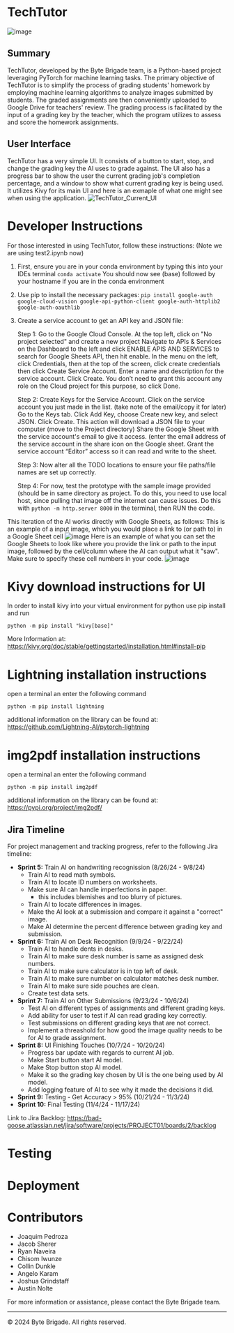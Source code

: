 # TechTutor

![image](https://github.com/Very-Bad-Goose/Senior-Project/assets/71528875/bbd8112f-7414-4646-b828-abc9ef22a103)


## Summary
TechTutor, developed by the Byte Brigade team, is a Python-based project leveraging PyTorch for machine learning tasks. The primary objective of TechTutor is to simplify the process of grading students' homework by employing machine learning algorithms to analyze images submitted by students. The graded assignments are then conveniently uploaded to Google Drive for teachers' review. The grading process is facilitated by the input of a grading key by the teacher, which the program utilizes to assess and score the homework assignments.

## User Interface
TechTutor has a very simple UI. It consists of a button to start, stop, and change the grading key the AI uses to grade against. The UI also has a progress bar to show the user the current grading job's completion percentage, and a window to show what current grading key is being used. It utilizes Kivy for its main UI and here is an exmaple of what one might see when using the application.
![TechTutor_Current_UI](https://github.com/Very-Bad-Goose/Senior-Project/assets/149719462/8c753d70-3487-4f2c-94a4-06c9c37d8716)


# Developer Instructions

For those interested in using TechTutor, follow these instructions: (Note we are using test2.ipynb now)
1. First, ensure you are in your conda environment by typing this into your IDEs terminal
        `conda activate`
   You should now see (base) followed by your hostname if you are in the conda environment
2. Use pip to install the necessary packages:
   ```pip install google-auth google-cloud-vision google-api-python-client google-auth-httplib2 google-auth-oauthlib```
3. Create a service account to get an API key and JSON file:

   Step 1:
        Go to the Google Cloud Console.
        At the top left, click on "No project selected" and create a new project
        Navigate to APIs & Services on the Dashboard to the left and click ENABLE APIS AND SERVICES to search for Google Sheets API, then hit enable.
        In the menu on the left, click Credentials, then at the top of the screen, click create credentials then
        click Create Service Account.
        Enter a name and description for the service account. Click Create.
        You don’t need to grant this account any role on the Cloud project for this purpose, so click Done.

   Step 2:
        Create Keys for the Service Account.
        Click on the service account you just made in the list. (take note of the email/copy it for later)
        Go to the Keys tab.
        Click Add Key, choose Create new key, and select JSON. Click Create.
        This action will download a JSON file to your computer (move to the Project directory)
        Share the Google Sheet with the service account's email to give it access.
        (enter the email address of the service account in the share icon on the Google sheet. 
        Grant the service account “Editor” access so it can read and write to the sheet.
   
   Step 3:
        Now alter all the TODO locations to ensure your file paths/file names are set up correctly.

   Step 4:
        For now, test the prototype with the sample image provided (should be in same directory as project.
        To do this, you need to use local host, since pulling that image off the internet can cause issues.
        Do this with ```python -m http.server 8000``` in the terminal, then RUN the code.
   
This iteration of the AI works directly with Google Sheets, as follows:
This is an example of a input image, which you would place a link to (or path to) in a Google Sheet cell
![image](https://github.com/Very-Bad-Goose/Senior-Project/blob/main/src/assests/dogcat.png)
Here is an example of what you can set the Google Sheets to look like where you provide the link or path to the input
image, followed by the cell/column where the AI can output what it "saw". Make sure to specify these cell numbers in your code.
![image](https://github.com/Very-Bad-Goose/Senior-Project/blob/main/src/assests/googleSheetsView.png)


# Kivy download instructions for UI
In order to install kivy into your virtual environment for python use pip install and run

```python -m pip install "kivy[base]"```

More Information at: https://kivy.org/doc/stable/gettingstarted/installation.html#install-pip

# Lightning installation instructions
open a terminal an enter the following command

```python -m pip install lightning```

additional information on the library can be found at: https://github.com/Lightning-AI/pytorch-lightning

# img2pdf installation instructions
open a terminal an enter the following command

```python -m pip install img2pdf```

additional information on the library can be found at: https://pypi.org/project/img2pdf/


## Jira Timeline

For project management and tracking progress, refer to the following Jira timeline:

- **Sprint 5:** Train AI on handwriting recognission (8/26/24 - 9/8/24)
  - Train AI to read math symbols.
  - Train AI to locate ID numbers on worksheets.
  - Make sure AI can handle imperfections in paper.
    - this includes blemishes and too blurry of pictures.
  - Train AI to locate differences in images.
  - Make the AI look at a submission and compare it against a "correct" image.
  - Make AI determine the percent difference between grading key and submission.
- **Sprint 6:** Train AI on Desk Recognition (9/9/24 - 9/22/24)
  - Train AI to handle dents in desks.
  - Train AI to make sure desk number is same as assigned desk numbers.
  - Train AI to make sure calculator is in top left of desk.
  - Train AI to make sure number on calculator matches desk number.
  - Train AI to make sure side pouches are clean.
  - Create test data sets.     
- **Sprint 7:** Train AI on Other Submissions (9/23/24 - 10/6/24)
  - Test AI on different types of assignments and different grading keys.
  - Add ability for user to test if AI can read grading key correctly.
  - Test submissions on different grading keys that are not correct.
  - Implement a threashold for how good the image quality needs to be for AI to grade assignment.        
- **Sprint 8:** UI Finishing Touches (10/7/24 - 10/20/24)
  - Progress bar update with regards to current AI job.
  - Make Start button start AI model.
  - Make Stop button stop AI model.
  - Make it so the grading key chosen by UI is the one being used by AI model.
  - Add logging feature of AI to see why it made the decisions it did.
- **Sprint 9:** Testing - Get Accuracy > 95% (10/21/24 - 11/3/24)
- **Sprint 10:** Final Testing (11/4/24 - 11/17/24)

Link to Jira Backlog: https://bad-goose.atlassian.net/jira/software/projects/PROJECT01/boards/2/backlog
# Testing

# Deployment

# Contributors

- Joaquim Pedroza
- Jacob Sherer
- Ryan Naveira
- Chisom Iwunze
- Collin Dunkle
- Angelo Karam
- Joshua Grindstaff
- Austin Nolte


For more information or assistance, please contact the Byte Brigade team.

---

© 2024 Byte Brigade. All rights reserved.
